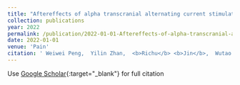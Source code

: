```yaml
---
title: "Aftereffects of alpha transcranial alternating current stimulation over the primary sensorimotor cortex on cortical processing of pain"
collection: publications
year: 2022
permalink: /publication/2022-01-01-Aftereffects-of-alpha-transcranial-alternating-current-stimulation-over-the-primary-sensorimotor-cortex-on-cortical-processing-of-pain
date: 2022-01-01
venue: 'Pain'
citation: ' Weiwei Peng,  Yilin Zhan,  <b>Richu</b> <b>Jin</b>,  Wutao Lou,  Xiaoyun Li, &quot;Aftereffects of alpha transcranial alternating current stimulation over the primary sensorimotor cortex on cortical processing of pain.&quot; Pain, 2022.'
---
```

Use [Google Scholar](https://scholar.google.com/scholar?q=Aftereffects+of+alpha+transcranial+alternating+current+stimulation+over+the+primary+sensorimotor+cortex+on+cortical+processing+of+pain){:target="_blank"} for full citation